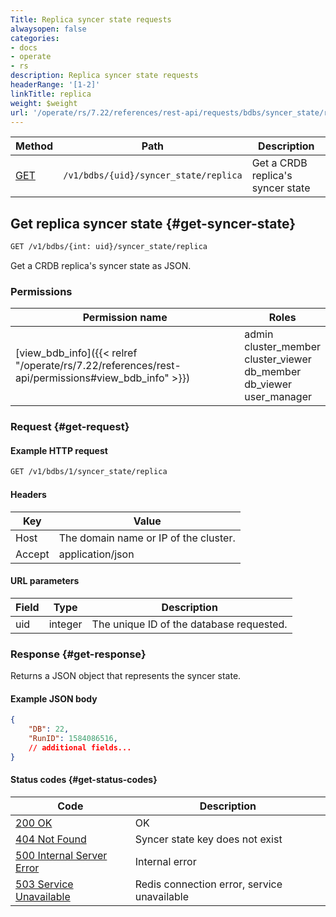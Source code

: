 ```yaml
---
Title: Replica syncer state requests
alwaysopen: false
categories:
- docs
- operate
- rs
description: Replica syncer state requests
headerRange: '[1-2]'
linkTitle: replica
weight: $weight
url: '/operate/rs/7.22/references/rest-api/requests/bdbs/syncer_state/replica/'
---
```


| Method | Path | Description |
|--------|------|-------------|
| [GET](#get-syncer-state) | `/v1/bdbs/{uid}/syncer_state/replica` | Get a CRDB replica's syncer state |

## Get replica syncer state {#get-syncer-state}

```sh
GET /v1/bdbs/{int: uid}/syncer_state/replica
```

Get a CRDB replica's syncer state as JSON.

### Permissions

| Permission name | Roles   |
|-----------------|---------|
| [view_bdb_info]({{< relref "/operate/rs/7.22/references/rest-api/permissions#view_bdb_info" >}}) |  admin<br />cluster_member<br />cluster_viewer<br />db_member<br />db_viewer<br />user_manager |

### Request {#get-request}

#### Example HTTP request

```sh
GET /v1/bdbs/1/syncer_state/replica
```

#### Headers

| Key | Value |
|-----|-------|
| Host | The domain name or IP of the cluster. |
| Accept | application/json |

#### URL parameters

| Field | Type | Description |
|-------|------|-------------|
| uid | integer | The unique ID of the database requested. |

### Response {#get-response}

Returns a JSON object that represents the syncer state.

#### Example JSON body

```json
{
    "DB": 22,
    "RunID": 1584086516,
    // additional fields...
}
```

#### Status codes {#get-status-codes}

| Code | Description |
|------|-------------|
| [200 OK](http://www.w3.org/Protocols/rfc2616/rfc2616-sec10.html#sec10.2.1) | OK |
| [404 Not Found](https://www.w3.org/Protocols/rfc2616/rfc2616-sec10.html#sec10.4.5) | Syncer state key does not exist |
| [500 Internal Server Error](https://www.w3.org/Protocols/rfc2616/rfc2616-sec10.html#sec10.5.1) | Internal error |
| [503 Service Unavailable](https://www.w3.org/Protocols/rfc2616/rfc2616-sec10.html#sec10.5.4) | Redis connection error, service unavailable |
